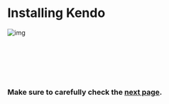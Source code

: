 # Installing Kendo

![img](http://solvewithsoftware.com/portals/0/Images/kendo-ui-logo.png)

<p>&nbsp</p>
<p>&nbsp</p>
<p>&nbsp</p>





### Make sure to carefully check the [next page](../installing_kendo/general-comments.html).



  